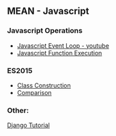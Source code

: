 ## MEAN - Javascript

### Javascript Operations
* [Javascript Event Loop - youtube](https://www.youtube.com/watch?v=8aGhZQkoFbQ&feature=youtu.be)
* [Javascript Function Execution](https://medium.com/@gaurav.pandvia)

### ES2015
* [Class Construction](https://www.accelebrate.com/blog/javascript-es6-classes-and-prototype-inheritance-part-1-of-2/)
* [Comparison](https://gist.github.com/remarkablemark/fa62af0a2c57f5ef54226cae2258b38d)

### Other:
[Django Tutorial](https://wsvincent.com/django-user-authentication-tutorial-login-and-logout/)
<!--stackedit_data:
eyJoaXN0b3J5IjpbLTM3NzcyMjcsLTM4OTk4NDAzMF19
-->